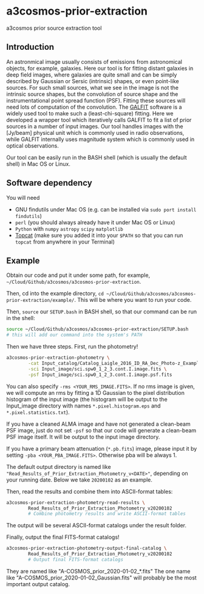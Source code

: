 # a3cosmos-prior-extraction
a3cosmos prior source extraction tool


## Introduction
An astronmical image usually consists of emissions from astronomical objects, for example, galaxies. Here our tool is for fitting distant galaxies in deep field images, where galaxies are quite small and can be simply described by Gaussian or Sersic (intrinsic) shapes, or even point-like sources. For such small sources, what we see in the image is not the intrinsic source shapes, but the convolution of source shape and the instrumentational point spread function (PSF). Fitting these sources will need lots of computation of the convolution. The [GALFIT](https://users.obs.carnegiescience.edu/peng/work/galfit/galfit.html) software is a widely used tool to make such a (least-chi-square) fitting. Here we developed a wrapper tool which iteratively calls GALFIT to fit a list of prior sources in a number of input images. Our tool handles images with the [Jy/beam] physical unit which is commonly used in radio observations, while GALFIT internally uses magnitude system which is commonly used in optical observations. 

Our tool can be easily run in the BASH shell (which is usually the default shell) in Mac OS or Linux.



## Software dependency
You will need
* GNU findutils under Mac OS (e.g. can be installed via `sudo port install findutils`)
* `perl` (you should always already have it under Mac OS or Linux)
* `Python` with `numpy` `astropy` `scipy` `matplotlib`
* [Topcat](http://www.star.bris.ac.uk/~mbt/topcat/) (make sure you added it into your `$PATH` so that you can run `topcat` from anywhere in your Terminal)



## Example
Obtain our code and put it under some path, for example, `~/Cloud/Github/a3cosmos/a3cosmos-prior-extraction`.  

Then, cd into the example directory, `cd ~/Cloud/Github/a3cosmos/a3cosmos-prior-extraction/example/`. This will be where you want to run your code. 

Then, `source` our `SETUP.bash` in BASH shell, so that our command can be run in the shell:  
```bash
source ~/Cloud/Github/a3cosmos/a3cosmos-prior-extraction/SETUP.bash 
# this will add our command into the system's PATH
```

Then we have three steps. First, run the photometry! 
```bash
a3cosmos-prior-extraction-photometry \
        -cat Input_catalog/Catalog_Laigle_2016_ID_RA_Dec_Photo-z_Example.txt \
        -sci Input_image/sci.spw0_1_2_3.cont.I.image.fits \
        -psf Input_image/sci.spw0_1_2_3.cont.I.image.psf.fits
```
You can also specify `-rms <YOUR_RMS_IMAGE.FITS>`. If no rms image is given, we will compute an rms by fitting a 1D Gaussian to the pixel distribution histogram of the input image (the histogram will be output to the Input_image directory with names `*.pixel.histogram.eps` and `*.pixel.statistics.txt`).

If you have a cleaned ALMA image and have not generated a clean-beam PSF image, just do not set `-psf` so that our code will generate a clean-beam PSF image itself. It will be output to the input image directory.

If you have a primary beam attenuation (`*.pb.fits`) image, please input it by setting `-pba <YOUR_PBA_IMAGE.FITS>`. Otherwise pba will be always 1.

The default output directory is named like `"Read_Results_of_Prior_Extraction_Photometry_v<DATE>"`, depending on your running date. Below we take `20200102` as an example.

Then, read the results and combine them into ASCII-format tables:
```bash
a3cosmos-prior-extraction-photometry-read-results \
        Read_Results_of_Prior_Extraction_Photometry_v20200102 
        # Combine photometry results and write ASCII-format tables 
```
The output will be several ASCII-format catalogs under the result folder. 

Finally, output the final FITS-format catalogs!
```bash
a3cosmos-prior-extraction-photometry-output-final-catalog \
        Read_Results_of_Prior_Extraction_Photometry_v20200102 
        # Output final FITS-format catalogs
```
They are named like "A-COSMOS_prior_2020-01-02_*.fits"
The one name like "A-COSMOS_prior_2020-01-02_Gaussian.fits" will probably be the most important output catalog.


